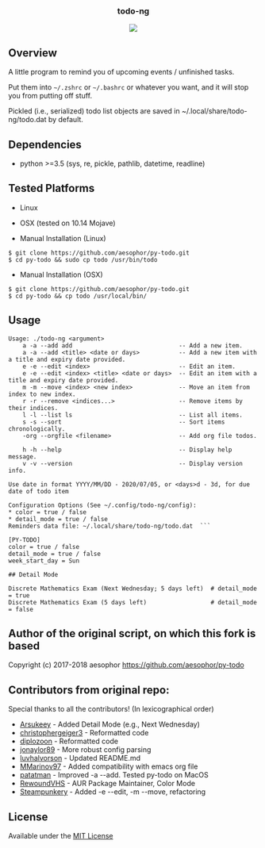 <div align="center">
<h3>todo-ng</h3>
<img src="https://github.com/georgeabr/py-todo-ng/blob/master/todo-ng.png">

</div>

## Overview
A little program to remind you of upcoming events / unfinished tasks.

Put them into `~/.zshrc` or `~/.bashrc` or whatever you want, and it will stop you from
putting off stuff.

Pickled (i.e., serialized) todo list objects are saved in ~/.local/share/todo-ng/todo.dat by default.


## Dependencies
* python >=3.5 (sys, re, pickle, pathlib, datetime, readline)

## Tested Platforms
* Linux
* OSX (tested on 10.14 Mojave)

* Manual Installation (Linux)
```
$ git clone https://github.com/aesophor/py-todo.git
$ cd py-todo && sudo cp todo /usr/bin/todo
```

* Manual Installation (OSX)
```
$ git clone https://github.com/aesophor/py-todo.git
$ cd py-todo && cp todo /usr/local/bin/
```

## Usage
```
Usage: ./todo-ng <argument>
	a -a --add add                              -- Add a new item.
	a -a --add <title> <date or days>           -- Add a new item with a title and expiry date provided.
	e -e --edit <index>                         -- Edit an item.
	e -e --edit <index> <title> <date or days>  -- Edit an item with a title and expiry date provided.
	m -m --move <index> <new index>             -- Move an item from index to new index.
	r -r --remove <indices...>                  -- Remove items by their indices.
	l -l --list ls                              -- List all items.
	s -s --sort                                 -- Sort items chronologically.
	-org --orgfile <filename>                   -- Add org file todos.

	h -h --help                                 -- Display help message.
	v -v --version                              -- Display version info.

Use date in format YYYY/MM/DD - 2020/07/05, or <days>d - 3d, for due date of todo item

Configuration Options (See ~/.config/todo-ng/config):
* color = true / false
* detail_mode = true / false
Reminders data file: ~/.local/share/todo-ng/todo.dat  ```
```

```
[PY-TODO]
color = true / false
detail_mode = true / false
week_start_day = Sun
```

```
## Detail Mode

Discrete Mathematics Exam (Next Wednesday; 5 days left)  # detail_mode = true
Discrete Mathematics Exam (5 days left)                  # detail_mode = false
```
## Author of the original script, on which this fork is based
Copyright (c) 2017-2018 aesophor
https://github.com/aesophor/py-todo

## Contributors from original repo:
Special thanks to all the contributors! (In lexicographical order)
* [Arsukeey](https://github.com/Arsukeey) - Added Detail Mode (e.g., Next Wednesday)
* [christophergeiger3](https://github.com/christophergeiger3) - Reformatted code
* [diplozoon](https://github.com/diplozoon) - Reformatted code
* [jonaylor89](https://github.com/jonaylor89) - More robust config parsing
* [luvhalvorson](https://github.com/luvhalvorson) - Updated README.md
* [MMarinov97](https://github.com/MMarinov97) - Added compatibility with emacs org file
* [patatman](https://github.com/patatman) - Improved -a --add. Tested py-todo on MacOS
* [RewoundVHS](https://github.com/RewoundVHS) - AUR Package Maintainer, Color Mode
* [Steampunkery](https://github.com/Steampunkery) - Added -e --edit, -m --move, refactoring

## License
Available under the [MIT License](https://github.com/georgeabr/todo-ng/blob/master/LICENSE)
